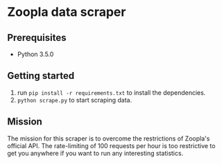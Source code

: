 # Zoopla data scraper

## Prerequisites
* Python 3.5.0

## Getting started
1. run `pip install -r requirements.txt` to install the dependencies.
2. `python scrape.py` to start scraping data.

## Mission
The mission for this scraper is to overcome the restrictions of Zoopla's
official API. The rate-limiting of 100 requests per hour is too restrictive
to get you anywhere if you want to run any interesting statistics.
